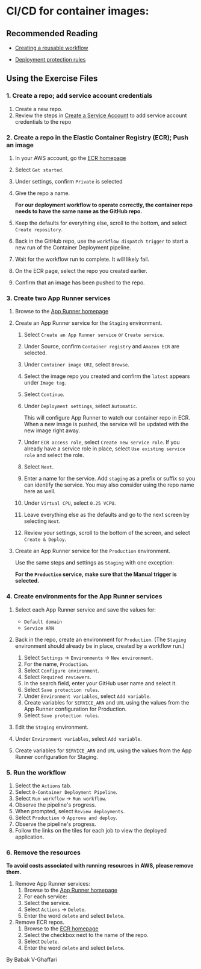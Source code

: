 # CI/CD for container images:

## Recommended Reading
- [Creating a reusable workflow](https://docs.github.com/en/actions/using-workflows/reusing-workflows#creating-a-reusable-workflow)

- [Deployment protection rules](https://docs.github.com/en/actions/deployment/targeting-different-environments/using-environments-for-deployment#deployment-protection-rules)

## Using the Exercise Files
### 1. Create a repo; add service account credentials
1. Create a new repo.
1. Review the steps in [Create a Service Account](../04_04_create_a_service_account/README.md) to add service account credentials to the repo

### 2. Create a repo in the Elastic Container Registry (ECR); Push an image
1. In your AWS account, go the [ECR homepage](https://console.aws.amazon.com/ecr/home)
1. Select `Get started`.
1. Under settings, confirm `Private` is selected
1. Give the repo a name.

    **For our deployment workflow to operate correctly, the container repo needs to have the same name as the GitHub repo.**

1. Keep the defaults for everything else, scroll to the bottom, and select `Create repository`.
1. Back in the GitHub repo, use the `workflow dispatch trigger` to start a new run of the Container Deployment pipeline.
1. Wait for the workflow run to complete. It will likely fail.
1. On the ECR page, select the repo you created earlier.
1. Confirm that an image has been pushed to the repo.

### 3. Create two App Runner services
1. Browse to the [App Runner homepage](https://console.aws.amazon.com/apprunner/home)
1. Create an App Runner service for the `Staging` environment.

    1. Select `Create an App Runner service` or `Create service`.
    1. Under Source, confirm `Container registry` and `Amazon ECR` are selected.
    1. Under `Container image URI`, select `Browse`.
    1. Select the image repo you created and confirm the `latest` appears under `Image tag`.
    1. Select `Continue`.
    1. Under `Deployment settings`, select `Automatic`.

        This will configure App Runner to watch our container repo in ECR.  When a new image is pushed, the service will be updated with the new image right away.

    1. Under `ECR access role`, select `Create new service role`.  If you already have a service role in place, select `Use existing service role` and select the role.
    1. Select `Next`.
    1. Enter a name for the service. Add `staging` as a prefix or suffix so you can identify the service.  You may also consider using the repo name here as well.
    1. Under `Virtual CPU`, select `0.25 VCPU`.
    1. Leave everything else as the defaults and go to the next screen by selecting `Next`.
    1. Review your settings, scroll to the bottom of the screen, and select `Create & Deploy`.

1. Create an App Runner service for the `Production` environment.

    Use the same steps and settings as `Staging` with one exception:

    **For the `Production` service, make sure that the Manual trigger is selected.**

### 4. Create environments for the App Runner services

1. Select each App Runner service and save the values for:
    - `Default domain`
    - `Service ARN`

1. Back in the repo, create an environment for `Production`. (The `Staging` environment should already be in place, created by a workflow run.)
    1. Select `Settings` -> `Environments` -> `New environment`.
    1. For the name, `Production`.
    1. Select `Configure environment`.
    1. Select `Required reviewers`.
    1. In the search field, enter your GitHub user name and select it.
    1. Select `Save protection rules`.
    1. Under `Environment variables`, select `Add variable`.
    1. Create variables for `SERVICE_ARN` and `URL` using the values from the App Runner configuration for Production.
    1. Select `Save protection rules`.

1. Edit the `Staging` environment.
1. Under `Environment variables`, select `Add variable`.
1. Create variables for `SERVICE_ARN` and `URL` using the values from the App Runner configuration for Staging.

### 5. Run the workflow
1. Select the `Actions` tab.
1. Select `0-Container Deployment Pipeline`.
1. Select `Run workflow` -> `Run workflow`.
1. Observe the pipeline's progress.
1. When prompted, select `Review deployments`.
1. Select `Production` -> `Approve and deploy`.
1. Observe the pipeline's progress.
1. Follow the links on the tiles for each job to view the deployed application.

### 6. Remove the resources
**To avoid costs associated with running resources in AWS, please remove them.**

1. Remove App Runner services:
    1. Browse to the [App Runner homepage](https://console.aws.amazon.com/apprunner/home)
    1. For each service:
    1. Select the service.
    1. Select `Actions` -> `Delete`.
    1. Enter the word `delete` and select `Delete`.
1. Remove ECR repos.
    1. Browse to the [ECR homepage](https://console.aws.amazon.com/ecr/home)
    1. Select the checkbox next to the name of the repo.
    1. Select `Delete`.
    1. Enter the word `delete` and select `Delete`.

By Babak V-Ghaffari

